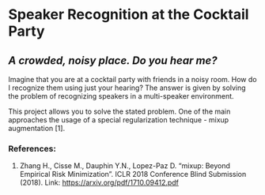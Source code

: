 Speaker Recognition at the Cocktail Party
=========================================
*A crowded, noisy place. Do you hear me?*
-----------------------------------------

Imagine that you are at a cocktail party with friends in a noisy room. How do I recognize them using just your hearing? The answer is given by solving the problem of recognizing speakers in a multi-speaker environment.

This project allows you to solve the stated problem. One of the main approaches the usage of a special regularization technique - mixup augmentation [1].

### References:
1. Zhang H., Cisse M., Dauphin Y.N., Lopez-Paz D. “mixup: Beyond
Empirical Risk Minimization”. ICLR 2018 Conference Blind Submission
(2018). Link: https://arxiv.org/pdf/1710.09412.pdf